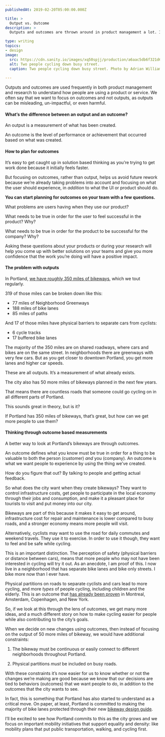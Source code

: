 ```yaml
---
publishedAt: 2019-02-20T05:00:00.000Z

title: >
  Output vs. Outcome
description: >
  Outputs and outcomes are thrown around in product management a lot. In this post, I talk about why you need to measure outcomes if you really want to succeed.

type: writing
topics:
- design
image:
  src: https://cdn.sanity.io/images/xq50spjj/production/a6aac5db6f321d6e2bdd75713d1807d776260799-2400x1353.jpg
  alt: Two people cycling down busy street. 
  caption: Two people cycling down busy street. Photo by Adrian Williams on Unsplash
  
---
```


Outputs and outcomes are used frequently in both product management and research to understand how people are using a product or service. We often say that we want to focus on outcomes and not outputs, as outputs can be misleading, un-impactful, or even harmful.

#### What‘s the difference between an output and an outcome?

An output is a measurement of what has been created.

An outcome is the level of performance or achievement that occurred based on what was created.

#### How to plan for outcomes

It’s easy to get caught up in solution based thinking as you’re trying to get work done because it initially feels faster.

But focusing on outcomes, rather than output, helps us avoid future rework because we’re already taking problems into account and focusing on what the user should experience, in _addition_ to what the UI or product should do.

**You can start planning for outcomes on your team with a few questions.**

What problems are users having when they use our product?

What needs to be true in order for the user to feel successful in the product? Why?

What needs to be true in order for the product to be successful for the company? Why?

Asking these questions about your products or during your research will help you come up with better solutions on your teams and give you more confidence that the work you’re doing will have a positive impact.

#### The problem with outputs

In Portland, [we have roughly 350 miles of bikeways](https://www.portlandoregon.gov/transportation/article/407660), which we tout regularly.

319 of those miles can be broken down like this:

* 77 miles of Neighborhood Greenways
* 188 miles of bike lanes
* 85 miles of paths

And 17 of those miles have physical barriers to separate cars from cyclists:

* 6 cycle tracks
* 17 buffered bike lanes

The majority of the 350 miles are on shared roadways, where cars and bikes are on the same street. In neighborhoods there are greenways with very few cars. But as you get closer to downtown Portland, you get more lanes and higher car speeds.

These are all outputs. It’s a measurement of what already exists.

The city also has 50 more miles of bikeways planned in the next few years.

That means there are countless roads that someone could go cycling on in all different parts of Portland.

This sounds great in theory, but is it?

If Portland has 350 miles of bikeways, that’s great, but how can we get more people to use them?

#### Thinking through outcome based measurements

A better way to look at Portland’s bikeways are through outcomes.

An outcome defines what you know must be true in order for a thing to be valuable to both the person (customer) _and_ you (company). An outcome is what we want people to experience by using the thing we’ve created.

How do you figure that out? By talking to people and getting actual feedback.

So what does the city want when they create bikeways? They want to control infrastructure costs, get people to participate in the local economy through their jobs and consumption, and make it a pleasant place for tourists to visit and put money into our city.

Bikeways are part of this because it makes it easy to get around, infrastructure cost for repair and maintenance is lower compared to busy roads, and a stronger economy means more people will visit.

Alternatively, cyclists may want to use the road for daily commutes and weekend travels. They use it to exercise. In order to use it though, they want to feel and be safe while cycling.

This is an important distinction. The perception of safety (physical barriers or distance between cars), means that more people who may not have been interested in cycling will try it out. As an anecdote, I am proof of this. I now live in a neighborhood that has separate bike lanes and bike only streets. I bike more now than I ever have.

Physical partitions on roads to separate cyclists and cars lead to more cycling, and more _types_ of people cycling, including children and the elderly. This is an outcome that [has already been proven](https://www.latimes.com/opinion/livable-city/la-oe-babin-protected-bike-lane-20160712-snap-story.html) in Montreal, Amsterdam, Copenhagen, and New York.

So, if we look at this through the lens of outcomes, we get many more ideas, and a much different story on how to make cycling easier for people while also contributing to the city’s goals.

When we decide on new changes using outcomes, then instead of focusing on the output of 50 more miles of bikeway, we would have additional constraints:  
1. The bikeway must be continuous or easily connect to different neighborhoods throughout Portland.

2. Physical partitions _must_ be included on busy roads.

With these constraints it’s now easier for us to know whether or not the changes we’re making are good because we know that our decisions are tied to behaviors (outcomes) that we want people to do, in addition to the outcomes that the city wants to see.

In fact, this is something that Portland has also started to understand as a critical move. On paper, at least, Portland is committed to making the majority of bike lanes protected through their new [bikeway design guide](https://usa.streetsblog.org/2018/05/25/portland-plans-to-make-protected-bike-lanes-standard-street-infrastructure/).

I’ll be excited to see how Portland commits to this as the city grows and we focus on important mobility initiatives that support equality and density: like mobility plans that put public transportation, walking, and cycling first.